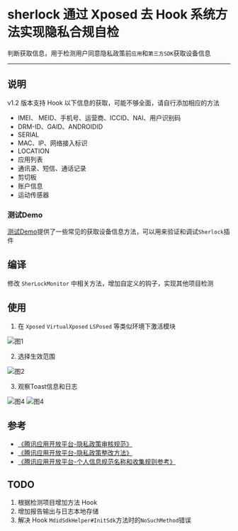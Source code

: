 # sherlock 通过 Xposed 去 Hook 系统方法实现隐私合规自检

判断获取信息，用于检测用户同意隐私政策前`应用`和`第三方SDK`获取设备信息

---

## 说明

v1.2 版本支持 Hook 以下信息的获取，可能不够全面，请自行添加相应的方法

- IMEI、 MEID、手机号、运营商、ICCID、NAI、用户识别码
- DRM-ID、GAID、ANDROIDID
- SERIAL
- MAC、IP、网络接入标识
- LOCATION
- 应用列表
- 通讯录、短信、通话记录
- 剪切板
- 账户信息
- 运动传感器

### 测试Demo

[测试Demo](https://github.com/MaYiFei1995/HEGUIDemo)提供了一些常见的获取设备信息方法，可以用来验证和调试`Sherlock`插件

## 编译

修改 `SherLockMonitor` 中相关方法，增加自定义的钩子，实现其他项目检测

## 使用

1. 在 `Xposed` `VirtualXposed` `LSPosed` 等类似环境下激活模块

![图1](./imgs/01.png)

2. 选择生效范围

![图2](./imgs/01.png)

3. 观察Toast信息和日志

![图4](./imgs/03.png)
![图4](./imgs/04.png)

## 参考

- [《腾讯应用开放平台-隐私政策审核规范》](https://wikinew.open.qq.com/index.html#/iwiki/875339652)
- [《腾讯应用开放平台-隐私政策整改方法》](https://wikinew.open.qq.com/index.html#/iwiki/886144166)
- [《腾讯应用开放平台-个人信息规范名称和收集规则参考》](https://wikinew.open.qq.com/index.html#/iwiki/4006865844)

## TODO

1. 根据检测项目增加方法 Hook
2. 增加报告输出与日志本地存储
3. 解决 Hook `MdidSdkHelper#InitSdk`方法时的`NoSuchMethod`错误
